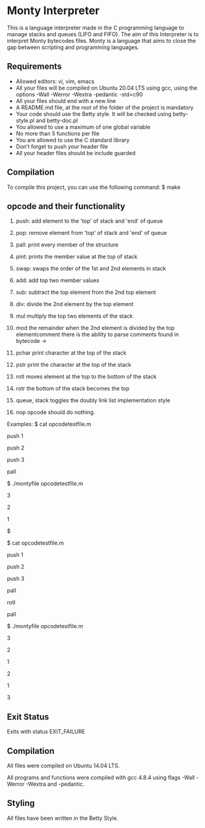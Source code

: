 <h1> Monty Interpreter</h1>
This is a language interpreter made in the C programming language to            manage stacks and queues (LIFO and FIFO). The aim of this Interpreter is        to interpret Monty bytecodes files. Monty is a language that aims to close      the gap between scripting and programming languages.
<h2>Requirements</h2>
<ul>
<li>Allowed editors: vi, vim, emacs</li>
<li>All your files will be compiled on Ubuntu 20.04 LTS using gcc, using        the options -Wall -Werror -Wextra -pedantic -std=c90</li>
<li>All your files should end with a new line</li>
<li>A README.md file, at the root of the folder of the project is               mandatory</li>
<li>Your code should use the Betty style. It will be checked using betty-       style.pl and betty-doc.pl</li>
<li>You allowed to use a maximum of one global variable</li>
<li>No more than 5 functions per file</li>
<li>You are allowed to use the C standard library</li>
<li>Don’t forget to push your header file</li>
<li>All your header files should be include guarded</li>
 </ul>
<h2>Compilation</h2>
To compile this project, you can use the following command:
 $ make

<h2>opcode and their functionality</h2>

1. push: add element to the 'top' of stack and 'end' of queue

2. pop:  remove element from 'top' of stack and 'end' of queue

3. pall:     print every member of the structure

4. pint:     prints the member value at the top of stack

5. swap:   swaps the order of the 1st and 2nd elements in stack

6. add:    add top two member values

7. sub:    subtract the top element from the 2nd top element

8. div:   divide the 2nd element by the top element

9. mul        multiply the top two elements of the stack

10. mod       the remainder when the 2nd element is divided by the top elementcomment    there is the ability to parse comments found in bytecode ->

11. pchar     print character at the top of the stack

12. pstr  print the character at the top of the stack

13. rotl  moves element at the top to the bottom of the stack

14. rotr  the bottom of the stack becomes the top

15. queue,  stack    toggles the doubly link list implementation style

16. nop       opcode should do nothing.

Examples: $ cat opcodetestfile.m

push 1

push 2

push 3

pall

$ ./montyfile opcodetestfile.m

3

2

1

$

$ cat opcodetestfile.m

push 1

push 2

push 3

pall

rotl

pall

$ ./montyfile opcodetestfile.m

3

2

1

2

1

3

<h2>Exit Status</h2>
Exits with status EXIT_FAILURE
<h2>Compilation</h2>
All files were compiled on Ubuntu 14.04 LTS.

All programs and functions were compiled with gcc 4.8.4 using flags -Wall -Werror -Wextra and -pedantic.
<h2>Styling</h2>
All files have been written in the Betty Style.
